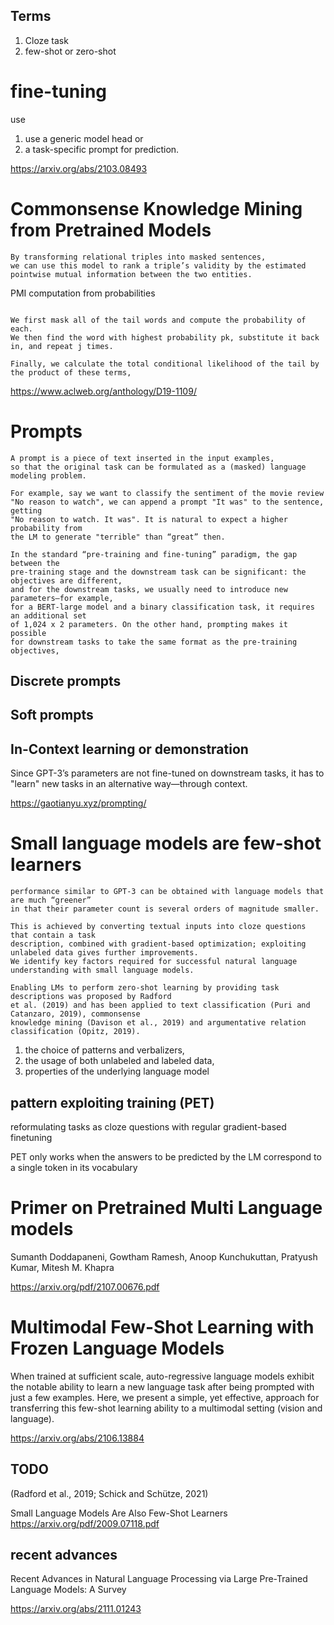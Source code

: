 

## Terms 

1. Cloze task
1. few-shot or zero-shot

# fine-tuning

use 
1. use a generic model head or 
2. a task-specific prompt for prediction.

https://arxiv.org/abs/2103.08493

# Commonsense Knowledge Mining from Pretrained Models

 ```
 By transforming relational triples into masked sentences, 
 we can use this model to rank a triple’s validity by the estimated pointwise mutual information between the two entities.
 ```

PMI computation from probabilities
```

We first mask all of the tail words and compute the probability of each. 
We then find the word with highest probability pk, substitute it back in, and repeat j times.

Finally, we calculate the total conditional likelihood of the tail by the product of these terms,

```

 https://www.aclweb.org/anthology/D19-1109/

# Prompts
 
```
A prompt is a piece of text inserted in the input examples, 
so that the original task can be formulated as a (masked) language modeling problem. 

For example, say we want to classify the sentiment of the movie review 
"No reason to watch", we can append a prompt "It was" to the sentence, getting 
"No reason to watch. It was". It is natural to expect a higher probability from 
the LM to generate "terrible" than “great” then.
```

```
In the standard “pre-training and fine-tuning” paradigm, the gap between the 
pre-training stage and the downstream task can be significant: the objectives are different, 
and for the downstream tasks, we usually need to introduce new parameters—for example, 
for a BERT-large model and a binary classification task, it requires an additional set 
of 1,024 x 2 parameters. On the other hand, prompting makes it possible 
for downstream tasks to take the same format as the pre-training objectives,

```

## Discrete prompts

## Soft prompts

## In-Context learning or demonstration

Since GPT-3’s parameters are not fine-tuned on downstream tasks, it has to "learn" new tasks in an alternative way—through context.

https://gaotianyu.xyz/prompting/


# Small language models are few-shot learners

```
performance similar to GPT-3 can be obtained with language models that are much “greener” 
in that their parameter count is several orders of magnitude smaller. 

This is achieved by converting textual inputs into cloze questions that contain a task
description, combined with gradient-based optimization; exploiting unlabeled data gives further improvements. 
We identify key factors required for successful natural language understanding with small language models.

```

```
Enabling LMs to perform zero-shot learning by providing task descriptions was proposed by Radford
et al. (2019) and has been applied to text classification (Puri and Catanzaro, 2019), commonsense
knowledge mining (Davison et al., 2019) and argumentative relation classification (Opitz, 2019).
```

1. the choice of patterns and verbalizers, 
2. the usage of both unlabeled and labeled data, 
2. properties of the underlying language model

## pattern exploiting training (PET)

reformulating tasks as cloze questions with regular gradient-based finetuning

PET only works when the answers to be predicted by the LM correspond to a single token in its vocabulary

# Primer on Pretrained Multi Language models

Sumanth Doddapaneni, Gowtham Ramesh, Anoop Kunchukuttan, Pratyush Kumar, Mitesh M. Khapra

https://arxiv.org/pdf/2107.00676.pdf

# Multimodal Few-Shot Learning with Frozen Language Models

When trained at sufficient scale, auto-regressive language models exhibit the notable ability to learn a new language task after being prompted with just a few examples. Here, we present a simple, yet effective, approach for transferring this few-shot learning ability to a multimodal setting (vision and language).

https://arxiv.org/abs/2106.13884

## TODO

(Radford et al., 2019; Schick and Schütze, 2021)

Small Language Models Are Also Few-Shot Learners
https://arxiv.org/pdf/2009.07118.pdf


## recent advances

Recent Advances in Natural Language Processing via Large Pre-Trained Language Models: A Survey

https://arxiv.org/abs/2111.01243
